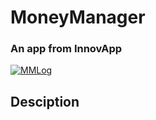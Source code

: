 # 	MoneyManager
### An app from InnovApp

<a href="https://imgbb.com/"><img src="https://i.ibb.co/mXmzxWp/MMLog.png" alt="MMLog" border="0"></a>


## Desciption 
